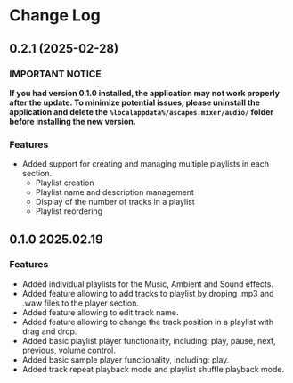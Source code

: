 # Change Log  

## 0.2.1 (2025-02-28)  

### IMPORTANT NOTICE  

**If you had version 0.1.0 installed, the application may not work properly after the update. To minimize potential issues, please uninstall the application and delete the `%localappdata%/ascapes.mixer/audio/` folder before installing the new version.**  

### Features  

- Added support for creating and managing multiple playlists in each section.  
  - Playlist creation  
  - Playlist name and description management  
  - Display of the number of tracks in a playlist  
  - Playlist reordering  


## 0.1.0 2025.02.19

### Features

- Added individual playlists for the Music, Ambient and Sound effects.
- Added feature allowing to add tracks to playlist by droping .mp3 and .waw files to the player section.
- Added feature allowing to edit track name.
- Added feature allowing to change the track position in a playlist with drag and drop.
- Added basic playlist player functionality, including: play, pause, next, previous, volume control.
- Added basic sample player functionality, including: play.
- Added track repeat playback mode and playlist shuffle playback mode.